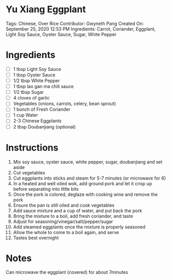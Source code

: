 # Yu Xiang Eggplant

Tags: Chinese, Over Rice
Contributor: Gwyneth Pang
Created On: September 25, 2020 12:53 PM
Ingredients: Carrot, Coriander, Eggplant, Light Soy Sauce, Oyster Sauce, Sugar, White Pepper

# Ingredients

- [ ]  1 tbsp Light Soy Sauce
- [ ]  1 tbsp Oyster Sauce
- [ ]  1/2 tbsp White Pepper
- [ ]  1 tbsp lao gan ma chili sauce
- [ ]  1/2 tbsp Sugar
- [ ]  4 cloves of garlic
- [ ]  Vegetables (onions, carrots, celery, bean sprout)
- [ ]  1 bunch of Fresh Coriander
- [ ]  1 cup Water
- [ ]  2-3 Chinese Eggplants
- [ ]  2 tbsp Doubanjiang (optional)

# Instructions

1. Mix soy sauce, oyster sauce, white pepper, sugar, doubanjiang and set aside
2. Cut vegetables
3. Cut eggplants into sticks and steam for 5-7 minutes (or microwave for 6)
4. In a heated and well oiled wok, add ground pork and let it crisp up before separating into little bits
5. Once the pork is colored, deglaze with cooking wine and remove the pork
6. Ensure the pan is still oiled and cook vegetables
7. Add sauce mixture and a cup of water, and put back the pork
8. Bring the mixture to a boil, add fresh coriander, and taste
9. Adjust for seasoning/vinegar/salt/pepper/sugar
10. Add steamed eggplants once the mixture is properly seasoned
11. Allow the whole to come to a boil again, and serve
12. Tastes best overnight

# Notes

Can microwave the eggplant (covered) for about 7minutes